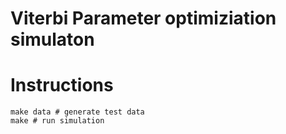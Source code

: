 # Viterbi Parameter optimiziation simulaton

# Instructions

    make data # generate test data
    make # run simulation